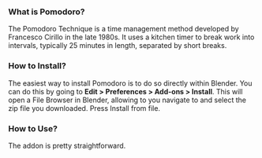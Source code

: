 ### What is Pomodoro?
The Pomodoro Technique is a time management method developed by Francesco Cirillo in the late 1980s. It uses a kitchen timer to break work into intervals, typically 25 minutes in length, separated by short breaks.

### How to Install?
The easiest way to install Pomodoro is to do so directly within Blender. You can do this by going to **Edit > Preferences > Add-ons > Install**. This will open a File Browser in Blender, allowing to you navigate to and select the zip file you downloaded. Press Install from file.

### How to Use?
The addon is pretty straightforward.
